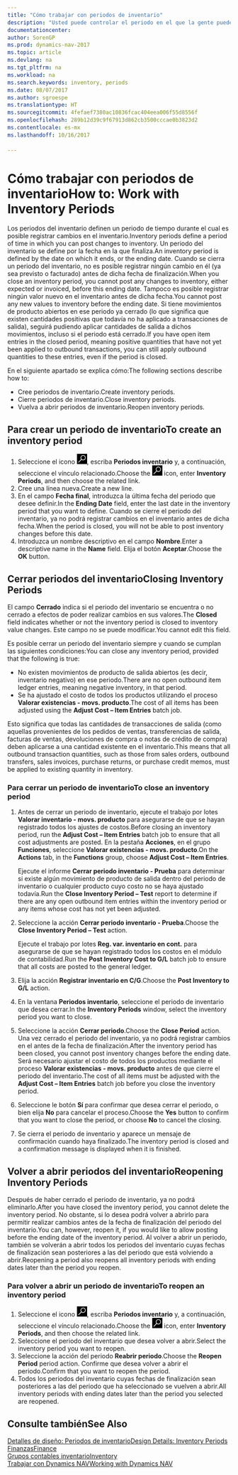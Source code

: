 ```yaml
---
title: "Cómo trabajar con periodos de inventario"
description: "Usted puede controlar el periodo en el que la gente puede registrar cambios en el inventario mediante la definición de periodos de inventario."
documentationcenter: 
author: SorenGP
ms.prod: dynamics-nav-2017
ms.topic: article
ms.devlang: na
ms.tgt_pltfrm: na
ms.workload: na
ms.search.keywords: inventory, periods
ms.date: 08/07/2017
ms.author: sgroespe
ms.translationtype: HT
ms.sourcegitcommit: 4fefaef7380ac10836fcac404eea006f55d8556f
ms.openlocfilehash: 289b12d39c9f67913d862cb3500cccae0b3823d2
ms.contentlocale: es-mx
ms.lasthandoff: 10/16/2017

---
```

# <a name="how-to-work-with-inventory-periods"></a><span data-ttu-id="61651-103">Cómo trabajar con periodos de inventario</span><span class="sxs-lookup"><span data-stu-id="61651-103">How to: Work with Inventory Periods</span></span>
<span data-ttu-id="61651-104">Los periodos del inventario definen un periodo de tiempo durante el cual es posible registrar cambios en el inventario.</span><span class="sxs-lookup"><span data-stu-id="61651-104">Inventory periods define a period of time in which you can post changes to inventory.</span></span> <span data-ttu-id="61651-105">Un periodo del inventario se define por la fecha en la que finaliza.</span><span class="sxs-lookup"><span data-stu-id="61651-105">An inventory period is defined by the date on which it ends, or the ending date.</span></span> <span data-ttu-id="61651-106">Cuando se cierra un periodo del inventario, no es posible registrar ningún cambio en él (ya sea previsto o facturado) antes de dicha fecha de finalización.</span><span class="sxs-lookup"><span data-stu-id="61651-106">When you close an inventory period, you cannot post any changes to inventory, either expected or invoiced, before this ending date.</span></span> <span data-ttu-id="61651-107">Tampoco es posible registrar ningún valor nuevo en el inventario antes de dicha fecha.</span><span class="sxs-lookup"><span data-stu-id="61651-107">You cannot post any new values to inventory before the ending date.</span></span> <span data-ttu-id="61651-108">Si tiene movimientos de producto abiertos en ese periodo ya cerrado (lo que significa que existen cantidades positivas que todavía no ha aplicado a transacciones de salida), seguirá pudiendo aplicar cantidades de salida a dichos movimientos, incluso si el periodo está cerrado.</span><span class="sxs-lookup"><span data-stu-id="61651-108">If you have open item entries in the closed period, meaning positive quantities that have not yet been applied to outbound transactions, you can still apply outbound quantities to these entries, even if the period is closed.</span></span>  

<span data-ttu-id="61651-109">En el siguiente apartado se explica cómo:</span><span class="sxs-lookup"><span data-stu-id="61651-109">The following sections describe how to:</span></span>  

* <span data-ttu-id="61651-110">Cree periodos de inventario.</span><span class="sxs-lookup"><span data-stu-id="61651-110">Create inventory periods.</span></span>  
* <span data-ttu-id="61651-111">Cierre periodos de inventario.</span><span class="sxs-lookup"><span data-stu-id="61651-111">Close inventory periods.</span></span>  
* <span data-ttu-id="61651-112">Vuelva a abrir periodos de inventario.</span><span class="sxs-lookup"><span data-stu-id="61651-112">Reopen inventory periods.</span></span>  

## <a name="to-create-an-inventory-period"></a><span data-ttu-id="61651-113">Para crear un periodo de inventario</span><span class="sxs-lookup"><span data-stu-id="61651-113">To create an inventory period</span></span>  
1. <span data-ttu-id="61651-114">Seleccione el icono ![Buscar página o informe](media/ui-search/search_small.png "icono Buscar página o informe"), escriba **Periodos inventario** y, a continuación, seleccione el vínculo relacionado.</span><span class="sxs-lookup"><span data-stu-id="61651-114">Choose the ![Search for Page or Report](media/ui-search/search_small.png "Search for Page or Report icon") icon, enter **Inventory Periods**, and then choose the related link.</span></span>  
2. <span data-ttu-id="61651-115">Cree una línea nueva.</span><span class="sxs-lookup"><span data-stu-id="61651-115">Create a new line.</span></span>  
3. <span data-ttu-id="61651-116">En el campo **Fecha final**, introduzca la última fecha del periodo que desee definir.</span><span class="sxs-lookup"><span data-stu-id="61651-116">In the **Ending Date** field, enter the last date in the inventory period that you want to define.</span></span> <span data-ttu-id="61651-117">Cuando se cierre el periodo del inventario, ya no podrá registrar cambios en el inventario antes de dicha fecha.</span><span class="sxs-lookup"><span data-stu-id="61651-117">When the period is closed, you will not be able to post inventory changes before this date.</span></span>  
4. <span data-ttu-id="61651-118">Introduzca un nombre descriptivo en el campo **Nombre**.</span><span class="sxs-lookup"><span data-stu-id="61651-118">Enter a descriptive name in the **Name** field.</span></span> <span data-ttu-id="61651-119">Elija el botón **Aceptar**.</span><span class="sxs-lookup"><span data-stu-id="61651-119">Choose the **OK** button.</span></span>  

## <a name="closing-inventory-periods"></a><span data-ttu-id="61651-120">Cerrar periodos del inventario</span><span class="sxs-lookup"><span data-stu-id="61651-120">Closing Inventory Periods</span></span>  
<span data-ttu-id="61651-121">El campo **Cerrado** indica si el periodo del inventario se encuentra o no cerrado a efectos de poder realizar cambios en sus valores.</span><span class="sxs-lookup"><span data-stu-id="61651-121">The **Closed** field indicates whether or not the inventory period is closed to inventory value changes.</span></span> <span data-ttu-id="61651-122">Este campo no se puede modificar.</span><span class="sxs-lookup"><span data-stu-id="61651-122">You cannot edit this field.</span></span>  

<span data-ttu-id="61651-123">Es posible cerrar un periodo del inventario siempre y cuando se cumplan las siguientes condiciones:</span><span class="sxs-lookup"><span data-stu-id="61651-123">You can close any inventory period, provided that the following is true:</span></span>  

* <span data-ttu-id="61651-124">No existen movimientos de producto de salida abiertos (es decir, inventario negativo) en ese periodo.</span><span class="sxs-lookup"><span data-stu-id="61651-124">There are no open outbound item ledger entries, meaning negative inventory, in that period.</span></span>  
* <span data-ttu-id="61651-125">Se ha ajustado el costo de todos los productos utilizando el proceso **Valorar existencias - movs. producto**.</span><span class="sxs-lookup"><span data-stu-id="61651-125">The cost of all items has been adjusted using the **Adjust Cost – Item Entries** batch job.</span></span>  

<span data-ttu-id="61651-126">Esto significa que todas las cantidades de transacciones de salida (como aquellas provenientes de los pedidos de ventas, transferencias de salida, facturas de ventas, devoluciones de compra o notas de crédito de compra) deben aplicarse a una cantidad existente en el inventario.</span><span class="sxs-lookup"><span data-stu-id="61651-126">This means that all outbound transaction quantities, such as those from sales orders, outbound transfers, sales invoices, purchase returns, or purchase credit memos, must be applied to existing quantity in inventory.</span></span>  

### <a name="to-close-an-inventory-period"></a><span data-ttu-id="61651-127">Para cerrar un periodo de inventario</span><span class="sxs-lookup"><span data-stu-id="61651-127">To close an inventory period</span></span>  
1. <span data-ttu-id="61651-128">Antes de cerrar un periodo de inventario, ejecute el trabajo por lotes **Valorar inventario - movs. producto** para asegurarse de que se hayan registrado todos los ajustes de costos.</span><span class="sxs-lookup"><span data-stu-id="61651-128">Before closing an inventory period, run the **Adjust Cost – Item Entries** batch job to ensure that all cost adjustments are posted.</span></span> <span data-ttu-id="61651-129">En la pestaña **Acciones**, en el grupo **Funciones**, seleccione **Valorar existencias - movs. producto**.</span><span class="sxs-lookup"><span data-stu-id="61651-129">On the **Actions** tab, in the **Functions** group, choose **Adjust Cost – Item Entries**.</span></span>  

     <span data-ttu-id="61651-130">Ejecute el informe **Cerrar periodo inventario - Prueba** para determinar si existe algún movimiento de producto de salida dentro del periodo de inventario o cualquier producto cuyo costo no se haya ajustado todavía.</span><span class="sxs-lookup"><span data-stu-id="61651-130">Run the **Close Inventory Period – Test** report to determine if there are any open outbound item entries within the inventory period or any items whose cost has not yet been adjusted.</span></span>  
2. <span data-ttu-id="61651-131">Seleccione la acción **Cerrar periodo inventario - Prueba**.</span><span class="sxs-lookup"><span data-stu-id="61651-131">Choose the **Close Inventory Period – Test** action.</span></span>  

     <span data-ttu-id="61651-132">Ejecute el trabajo por lotes **Reg. var. inventario en cont.** para asegurarse de que se hayan registrado todos los costos en el módulo de contabilidad.</span><span class="sxs-lookup"><span data-stu-id="61651-132">Run the **Post Inventory Cost to G/L** batch job to ensure that all costs are posted to the general ledger.</span></span>  
3. <span data-ttu-id="61651-133">Elija la acción **Registrar inventario en C/G**.</span><span class="sxs-lookup"><span data-stu-id="61651-133">Choose the **Post Inventory to G/L** action.</span></span>  
4. <span data-ttu-id="61651-134">En la ventana **Periodos inventario**, seleccione el periodo de inventario que desea cerrar.</span><span class="sxs-lookup"><span data-stu-id="61651-134">In the **Inventory Periods** window, select the inventory period you want to close.</span></span>  
5. <span data-ttu-id="61651-135">Seleccione la acción **Cerrar periodo**.</span><span class="sxs-lookup"><span data-stu-id="61651-135">Choose the **Close Period** action.</span></span> <span data-ttu-id="61651-136">Una vez cerrado el periodo del inventario, ya no podrá registrar cambios en el antes de la fecha de finalización.</span><span class="sxs-lookup"><span data-stu-id="61651-136">After the inventory period has been closed, you cannot post inventory changes before the ending date.</span></span> <span data-ttu-id="61651-137">Será necesario ajustar el costo de todos los productos mediante el proceso **Valorar existencias - movs. producto** antes de que cierre el periodo del inventario.</span><span class="sxs-lookup"><span data-stu-id="61651-137">The cost of all items must be adjusted with the **Adjust Cost – Item Entries** batch job before you close the inventory period.</span></span>  
6. <span data-ttu-id="61651-138">Seleccione le botón **Sí** para confirmar que desea cerrar el periodo, o bien elija **No** para cancelar el proceso.</span><span class="sxs-lookup"><span data-stu-id="61651-138">Choose the **Yes** button to confirm that you want to close the period, or choose **No** to cancel the closing.</span></span>  
7. <span data-ttu-id="61651-139">Se cierra el periodo de inventario y aparece un mensaje de confirmación cuando haya finalizado.</span><span class="sxs-lookup"><span data-stu-id="61651-139">The inventory period is closed and a confirmation message is displayed when it is finished.</span></span>  

## <a name="reopening-inventory-periods"></a><span data-ttu-id="61651-140">Volver a abrir periodos del inventario</span><span class="sxs-lookup"><span data-stu-id="61651-140">Reopening Inventory Periods</span></span>  
<span data-ttu-id="61651-141">Después de haber cerrado el periodo de inventario, ya no podrá eliminarlo.</span><span class="sxs-lookup"><span data-stu-id="61651-141">After you have closed the inventory period, you cannot delete the inventory period.</span></span> <span data-ttu-id="61651-142">No obstante, si lo desea podrá volver a abrirlo para permitir realizar cambios antes de la fecha de finalización del periodo del inventario.</span><span class="sxs-lookup"><span data-stu-id="61651-142">You can, however, reopen it, if you would like to allow posting before the ending date of the inventory period.</span></span> <span data-ttu-id="61651-143">Al volver a abrir un periodo, también se volverán a abrir todos los periodos del inventario cuyas fechas de finalización sean posteriores a las del periodo que está volviendo a abrir.</span><span class="sxs-lookup"><span data-stu-id="61651-143">Reopening a period also reopens all inventory periods with ending dates later than the period you reopen.</span></span>  

### <a name="to-reopen-an-inventory-period"></a><span data-ttu-id="61651-144">Para volver a abrir un periodo de inventario</span><span class="sxs-lookup"><span data-stu-id="61651-144">To reopen an inventory period</span></span>  
1. <span data-ttu-id="61651-145">Seleccione el icono ![Buscar página o informe](media/ui-search/search_small.png "icono Buscar página o informe"), escriba **Periodos inventario** y, a continuación, seleccione el vínculo relacionado.</span><span class="sxs-lookup"><span data-stu-id="61651-145">Choose the ![Search for Page or Report](media/ui-search/search_small.png "Search for Page or Report icon") icon, enter **Inventory Periods**, and then choose the related link.</span></span>  
2. <span data-ttu-id="61651-146">Seleccione el periodo del inventario que desea volver a abrir.</span><span class="sxs-lookup"><span data-stu-id="61651-146">Select the inventory period you want to reopen.</span></span>  
3. <span data-ttu-id="61651-147">Seleccione la acción del periodo **Reabrir periodo**.</span><span class="sxs-lookup"><span data-stu-id="61651-147">Choose the **Reopen Period** period action.</span></span> <span data-ttu-id="61651-148">Confirme que desea volver a abrir el periodo.</span><span class="sxs-lookup"><span data-stu-id="61651-148">Confirm that you want to reopen the period.</span></span>  
4. <span data-ttu-id="61651-149">Todos los periodos del inventario cuyas fechas de finalización sean posteriores a las del periodo que ha seleccionado se vuelven a abrir.</span><span class="sxs-lookup"><span data-stu-id="61651-149">All inventory periods with ending dates later than the period you selected are reopened.</span></span>  

## <a name="see-also"></a><span data-ttu-id="61651-150">Consulte también</span><span class="sxs-lookup"><span data-stu-id="61651-150">See Also</span></span>  
[<span data-ttu-id="61651-151">Detalles de diseño: Periodos de inventario</span><span class="sxs-lookup"><span data-stu-id="61651-151">Design Details: Inventory Periods</span></span>](design-details-inventory-periods.md)  
[<span data-ttu-id="61651-152">Finanzas</span><span class="sxs-lookup"><span data-stu-id="61651-152">Finance</span></span>](finance.md)  
[<span data-ttu-id="61651-153">Grupos contables inventario</span><span class="sxs-lookup"><span data-stu-id="61651-153">Inventory</span></span>](inventory-manage-inventory.md)  
[<span data-ttu-id="61651-154">Trabajar con Dynamics NAV</span><span class="sxs-lookup"><span data-stu-id="61651-154">Working with Dynamics NAV</span></span>](ui-work-product.md)

